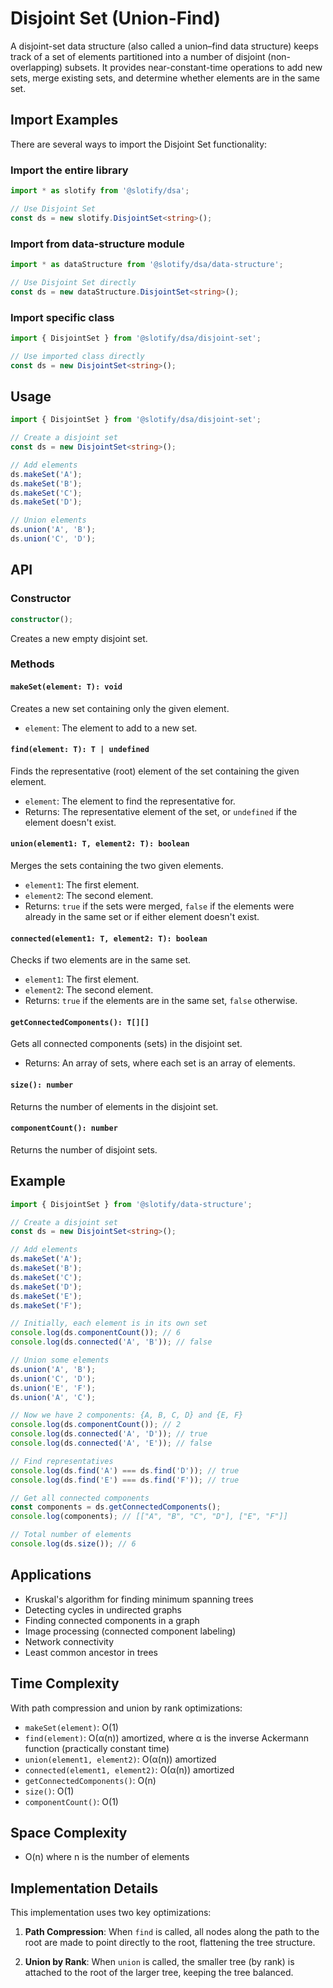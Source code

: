 # Disjoint Set (Union-Find)

A disjoint-set data structure (also called a union–find data structure) keeps track of a set of elements partitioned into a number of disjoint (non-overlapping) subsets. It provides near-constant-time operations to add new sets, merge existing sets, and determine whether elements are in the same set.

## Import Examples

There are several ways to import the Disjoint Set functionality:

### Import the entire library

```typescript
import * as slotify from '@slotify/dsa';

// Use Disjoint Set
const ds = new slotify.DisjointSet<string>();
```

### Import from data-structure module

```typescript
import * as dataStructure from '@slotify/dsa/data-structure';

// Use Disjoint Set directly
const ds = new dataStructure.DisjointSet<string>();
```

### Import specific class

```typescript
import { DisjointSet } from '@slotify/dsa/disjoint-set';

// Use imported class directly
const ds = new DisjointSet<string>();
```

## Usage

```typescript
import { DisjointSet } from '@slotify/dsa/disjoint-set';

// Create a disjoint set
const ds = new DisjointSet<string>();

// Add elements
ds.makeSet('A');
ds.makeSet('B');
ds.makeSet('C');
ds.makeSet('D');

// Union elements
ds.union('A', 'B');
ds.union('C', 'D');
```

## API

### Constructor

```typescript
constructor();
```

Creates a new empty disjoint set.

### Methods

#### `makeSet(element: T): void`

Creates a new set containing only the given element.

- `element`: The element to add to a new set.

#### `find(element: T): T | undefined`

Finds the representative (root) element of the set containing the given element.

- `element`: The element to find the representative for.
- Returns: The representative element of the set, or `undefined` if the element doesn't exist.

#### `union(element1: T, element2: T): boolean`

Merges the sets containing the two given elements.

- `element1`: The first element.
- `element2`: The second element.
- Returns: `true` if the sets were merged, `false` if the elements were already in the same set or if either element doesn't exist.

#### `connected(element1: T, element2: T): boolean`

Checks if two elements are in the same set.

- `element1`: The first element.
- `element2`: The second element.
- Returns: `true` if the elements are in the same set, `false` otherwise.

#### `getConnectedComponents(): T[][]`

Gets all connected components (sets) in the disjoint set.

- Returns: An array of sets, where each set is an array of elements.

#### `size(): number`

Returns the number of elements in the disjoint set.

#### `componentCount(): number`

Returns the number of disjoint sets.

## Example

```typescript
import { DisjointSet } from '@slotify/data-structure';

// Create a disjoint set
const ds = new DisjointSet<string>();

// Add elements
ds.makeSet('A');
ds.makeSet('B');
ds.makeSet('C');
ds.makeSet('D');
ds.makeSet('E');
ds.makeSet('F');

// Initially, each element is in its own set
console.log(ds.componentCount()); // 6
console.log(ds.connected('A', 'B')); // false

// Union some elements
ds.union('A', 'B');
ds.union('C', 'D');
ds.union('E', 'F');
ds.union('A', 'C');

// Now we have 2 components: {A, B, C, D} and {E, F}
console.log(ds.componentCount()); // 2
console.log(ds.connected('A', 'D')); // true
console.log(ds.connected('A', 'E')); // false

// Find representatives
console.log(ds.find('A') === ds.find('D')); // true
console.log(ds.find('E') === ds.find('F')); // true

// Get all connected components
const components = ds.getConnectedComponents();
console.log(components); // [["A", "B", "C", "D"], ["E", "F"]]

// Total number of elements
console.log(ds.size()); // 6
```

## Applications

- Kruskal's algorithm for finding minimum spanning trees
- Detecting cycles in undirected graphs
- Finding connected components in a graph
- Image processing (connected component labeling)
- Network connectivity
- Least common ancestor in trees

## Time Complexity

With path compression and union by rank optimizations:

- `makeSet(element)`: O(1)
- `find(element)`: O(α(n)) amortized, where α is the inverse Ackermann function (practically constant time)
- `union(element1, element2)`: O(α(n)) amortized
- `connected(element1, element2)`: O(α(n)) amortized
- `getConnectedComponents()`: O(n)
- `size()`: O(1)
- `componentCount()`: O(1)

## Space Complexity

- O(n) where n is the number of elements

## Implementation Details

This implementation uses two key optimizations:

1. **Path Compression**: When `find` is called, all nodes along the path to the root are made to point directly to the root, flattening the tree structure.

2. **Union by Rank**: When `union` is called, the smaller tree (by rank) is attached to the root of the larger tree, keeping the tree balanced.
